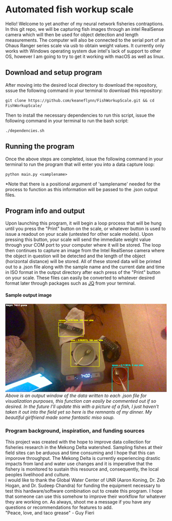 # Automated fish workup scale

Hello! Welcome to yet another of my neural network fisheries contraptions. In this git repo, we will be capturing fish images through an intel RealSense camera which will then be used for object detection and length measurements. The computer will also be connected to the serial port of an Ohaus Ranger series scale via usb to obtain weight values. It currently only works with Windows operating system due intel's lack of support to other OS, however I am going to try to get it working with macOS as well as linux.


## Download and setup program
After moving into the desired local directory to download the repository, sssue the following command in your terminal to download this repository:
```
git clone https://github.com/keaneflynn/FishWorkupScale.git && cd FishWorkupScale/
```
Then to install the necessary dependencies to run this script, issue the following command in your terminal to run the bash script:
```
./dependencies.sh
```

## Running the program
Once the above steps are completed, issue the following command in your terminal to run the program that will enter you into a data capture loop:
```
python main.py <samplename>
```
\*Note that there is a positional argument of 'samplename' needed for the process to function as this information will be passed to the .json output files.

## Program info and output
Upon launching this program, it will begin a loop process that will be hung until you press the "Print" button on the scale, or whatever button is used to issue a readout on your scale (untested for other scale models). Upon pressing this button, your scale will send the immediate weight value through your COM port to your computer where it will be stored. The loop then continues to capture an image from the Intel RealSense camera where the object in question will be detected and the length of the object (horizontal distance) will be stored. All of these stored data will be printed out to a .json file along with the sample name and the current date and time in ISO format in the output directory after each press of the "Print" button on your scale. These files can easily be converted to whatever desired format later through packages such as [JQ](https://stedolan.github.io/jq/) from your terminal.

#### Sample output image
![sample image](https://github.com/keaneflynn/FishWorkupScale/blob/master/media/sample_image.png)
*Above is an output window of the data written to each .json file for visualization purposes, this function can easily be commented out if so desired. In the future I'll update this with a picture of a fish, I just haven't taken it out into the field yet so here is the remnants of my dinner. My beautiful girlfriend made some fantastic miso soup.*

### Program background, inspiration, and funding sources
This project was created with the hope to improve data collection for fisheries research in the Mekong Delta watershed. Sampling fishes at their field sites can be arduous and time consuming and I hope that this can imporove throughput. The Mekong Delta is currently experiencing drastic impacts from land and water use changes and it is imperative that the fishery is monitored to sustain this resource and, consequently, the local peoples livelihood and culture.   
I would like to thank the Global Water Center of UNR (Aaron Koning, Dr. Zeb Hogan, and Dr. Sudeep Chandra) for funding the equipment necessary to test this hardware/software combination out to create this program. I hope that someone can use this somehow to improve their workflow for whatever they are working on. As always, shoot me a message if you have any questions or recommendations for features to add.  
"Peace, love, and taco grease" - Guy Fieri

